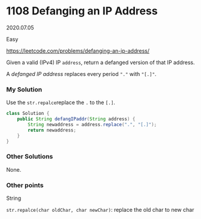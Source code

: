 # 1108 Defanging an IP Address

2020.07.05

Easy

https://leetcode.com/problems/defanging-an-ip-address/

Given a valid (IPv4) IP `address`, return a defanged version of that IP address.

A *defanged IP address* replaces every period `"."` with `"[.]"`.

### My Solution

Use the `str.repalce`replace the `.` to the `[.]`.

```java
class Solution {
    public String defangIPaddr(String address) {
        String newaddress = address.replace(".", "[.]");
        return newaddress;
    }
}
```

### Other Solutions

None.

### Other points

String

`str.repalce(char oldChar, char newChar)`: replace the old char to new char



